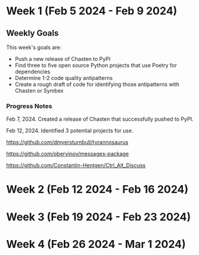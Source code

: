 # Week 1 (Feb 5 2024 - Feb 9 2024)

## Weekly Goals

This week's goals are:
- Push a new release of Chasten to PyPI
- Find three to five open source Python projects that use Poetry for dependencies
- Determine 1-2 code quality antipatterns
- Create a rough draft of code for identifying those antipatterns with Chasten or Symbex

### Progress Notes

Feb 7, 2024. Created a release of Chasten that successfully pushed to PyPI.

Feb 12, 2024. Identified 3 potential projects for use.

<https://github.com/dmyersturnbull/tyrannosaurus>

<https://github.com/obervinov/messages-package>

<https://github.com/Constantin-Hentgen/Ctrl_Alt_Discuss>

# Week 2 (Feb 12 2024 - Feb 16 2024)

# Week 3 (Feb 19 2024 - Feb 23 2024)

# Week 4 (Feb 26 2024 - Mar 1 2024)
